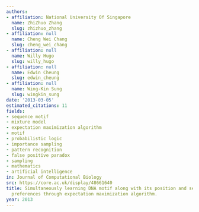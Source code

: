 ```yaml
---
authors:
- affiliation: National University Of Singapore
  name: ZhiZhuo Zhang
  slug: zhizhuo_zhang
- affiliation: null
  name: Cheng Wei Chang
  slug: cheng_wei_chang
- affiliation: null
  name: Willy Hugo
  slug: willy_hugo
- affiliation: null
  name: Edwin Cheung
  slug: edwin_cheung
- affiliation: null
  name: Wing-Kin Sung
  slug: wingkin_sung
date: '2013-03-05'
estimated_citations: 11
fields:
- sequence motif
- mixture model
- expectation maximization algorithm
- motif
- probabilistic logic
- importance sampling
- pattern recognition
- false positive paradox
- sampling
- mathematics
- artificial intelligence
in: Journal of Computational Biology
src: https://core.ac.uk/display/48661640
title: Simultaneously learning DNA motif along with its position and sequence rank
  preferences through expectation maximization algorithm.
year: 2013
---
```

